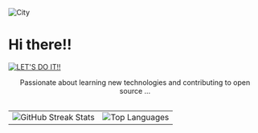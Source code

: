![City](https://i.giphy.com/media/v1.Y2lkPTc5MGI3NjExNmM2bWhhcm9iOW85Y2Fxb3BlMHExZ2dkcmRvajgwcDNocXVuOXdqYyZlcD12MV9pbnRlcm5hbF9naWZfYnlfaWQmY3Q9Zw/NKEt9elQ5cR68/giphy.gif)
# Hi there!!
  [![LET'S DO IT!!](https://img.shields.io/badge/LET'S%20DO%20IT!!-702963?style=for-the-badge)](https://github.com/niylii)
<div style="text-align: center;">
  <p>Passionate about learning new technologies and contributing to open source ...</p>
 
   <br>
  <table style="margin: 0 auto;">
    <tr>
      <td>
        <img src="https://github-readme-streak-stats.herokuapp.com/?user=niylii&theme=dark" alt="GitHub Streak Stats" />
      </td>
      <td>
        <img src="https://github-readme-stats.vercel.app/api/top-langs/?username=niylii&layout=compact&theme=dark" alt="Top Languages" />
      </td>
    </tr>
  </table>
</div>
